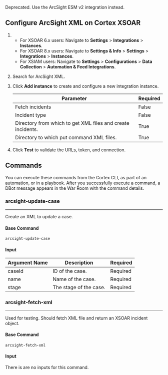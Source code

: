 Deprecated. Use the ArcSight ESM v2 integration instead.

## Configure ArcSight XML on Cortex XSOAR

1. * For XSOAR 6.x users: Navigate to **Settings** > **Integrations** > **Instances**.
   * For XSOAR 8.x users: Navigate to **Settings & Info** > **Settings** > **Integrations** > **Instances**.
   * For XSIAM users: Navigate to **Settings** > **Configurations** > **Data Collection** > **Automation & Feed Integrations**.
2. Search for ArcSight XML.
3. Click **Add instance** to create and configure a new integration instance.

    | **Parameter** | **Required** |
    | --- | --- |
    | Fetch incidents | False |
    | Incident type | False |
    | Directory from which to get XML files and create incidents. | True |
    | Directory to which put command XML files. | True |

4. Click **Test** to validate the URLs, token, and connection.

## Commands

You can execute these commands from the Cortex CLI, as part of an automation, or in a playbook.
After you successfully execute a command, a DBot message appears in the War Room with the command details.

### arcsight-update-case

***
Create an XML to update a case.

#### Base Command

`arcsight-update-case`

#### Input

| **Argument Name** | **Description** | **Required** |
| --- | --- | --- |
| caseId | ID of the case. | Required | 
| name | Name of the case. | Required | 
| stage | The stage of the case. | Required | 

### arcsight-fetch-xml

***
Used for testing. Should fetch XML file and return an XSOAR incident object.

#### Base Command

`arcsight-fetch-xml`

#### Input

There is are no inputs for this command.

